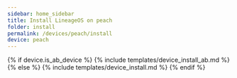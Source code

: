 ```yaml
---
sidebar: home_sidebar
title: Install LineageOS on peach
folder: install
permalink: /devices/peach/install
device: peach
---
```

{% if device.is_ab_device %}
{% include templates/device_install_ab.md %}
{% else %}
{% include templates/device_install.md %}
{% endif %}
